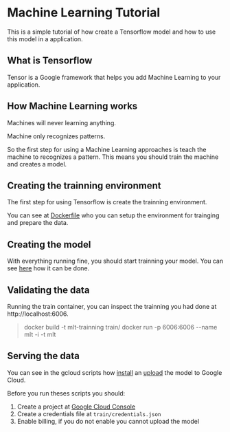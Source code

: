 # Machine Learning Tutorial

This is a simple tutorial of how create a Tensorflow model and how to use this model in a application.

## What is Tensorflow

Tensor is a Google framework that helps you add Machine Learning to your application.

## How Machine Learning works

Machines will never learning anything. 

Machine only recognizes patterns.

So the first step for using a Machine Learning approaches is teach the machine to recognizes a pattern. This means you should train the machine and creates a model.

## Creating the trainning environment

The first step for using Tensorflow is create the trainning environment. 

You can see at [Dockerfile](train/Dockerfile) who you can setup the environment for trainging and prepare the data.

## Creating the model

With everything running fine, you should start trainning your model. You can see [here](train/train_data.py) how it can be done.

## Validating the data

Running the train container, you can inspect the trainning you had done at http://localhost:6006.

> docker build -t mlt-trainning train/
> docker run -p 6006:6006 --name mlt -i -t mlt

## Serving the data

You can see in the gcloud scripts how [install](train/gcloud-activate.sh) an [upload](train/upload-model.sh) the model to Google Cloud.

Before you run theses scripts you should:

1. Create a project at [Google Cloud Console](https://console.cloud.google.com)
2. Create a credentials file at `train/credentials.json`
3. Enable billing, if you do not enable you cannot upload the model 